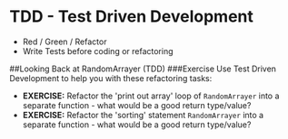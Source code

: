 # TDD - Test Driven Development
* Red / Green / Refactor
* Write Tests before coding or refactoring

##Looking Back at RandomArrayer (TDD)
###Exercise
Use Test Driven Development to help you with these refactoring tasks:
* __EXERCISE:__ Refactor the 'print out array' loop of ``RandomArrayer`` into a separate function - what would be a good return type/value?
* __EXERCISE:__ Refactor the 'sorting' statement ``RandomArrayer`` into a separate function - what would be a good return type/value?
